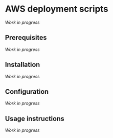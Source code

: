# AWS deployment scripts

*Work in progress*

## Prerequisites

*Work in progress*

## Installation

*Work in progress*

## Configuration

*Work in progress*

## Usage instructions

*Work in progress*